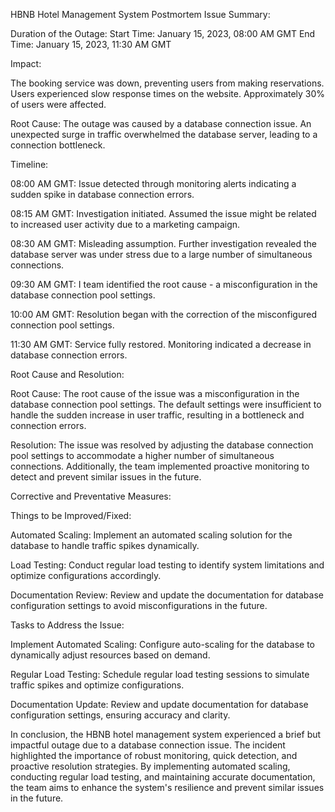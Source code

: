 HBNB Hotel Management System Postmortem
Issue Summary:

Duration of the Outage:
Start Time: January 15, 2023, 08:00 AM GMT
End Time: January 15, 2023, 11:30 AM GMT

Impact:

The booking service was down, preventing users from making reservations.
Users experienced slow response times on the website.
Approximately 30% of users were affected.

Root Cause:
The outage was caused by a database connection issue. An unexpected surge in traffic overwhelmed the database server, leading to a connection bottleneck.

Timeline:

08:00 AM GMT: Issue detected through monitoring alerts indicating a sudden spike in database connection errors.

08:15 AM GMT: Investigation initiated. Assumed the issue might be related to increased user activity due to a marketing campaign.

08:30 AM GMT: Misleading assumption. Further investigation revealed the database server was under stress due to a large number of simultaneous connections.

09:30 AM GMT: I team identified the root cause - a misconfiguration in the database connection pool settings.

10:00 AM GMT: Resolution began with the correction of the misconfigured connection pool settings.

11:30 AM GMT: Service fully restored. Monitoring indicated a decrease in database connection errors.

Root Cause and Resolution:

Root Cause:
The root cause of the issue was a misconfiguration in the database connection pool settings. The default settings were insufficient to handle the sudden increase in user traffic, resulting in a bottleneck and connection errors.

Resolution:
The issue was resolved by adjusting the database connection pool settings to accommodate a higher number of simultaneous connections. Additionally, the team implemented proactive monitoring to detect and prevent similar issues in the future.

Corrective and Preventative Measures:

Things to be Improved/Fixed:

Automated Scaling: Implement an automated scaling solution for the database to handle traffic spikes dynamically.

Load Testing: Conduct regular load testing to identify system limitations and optimize configurations accordingly.

Documentation Review: Review and update the documentation for database configuration settings to avoid misconfigurations in the future.

Tasks to Address the Issue:

Implement Automated Scaling: Configure auto-scaling for the database to dynamically adjust resources based on demand.

Regular Load Testing: Schedule regular load testing sessions to simulate traffic spikes and optimize configurations.

Documentation Update: Review and update documentation for database configuration settings, ensuring accuracy and clarity.

In conclusion, the HBNB hotel management system experienced a brief but impactful outage due to a database connection issue. The incident highlighted the importance of robust monitoring, quick detection, and proactive resolution strategies. By implementing automated scaling, conducting regular load testing, and maintaining accurate documentation, the team aims to enhance the system's resilience and prevent similar issues in the future.


